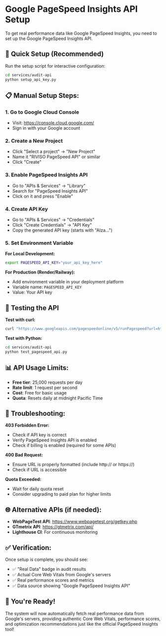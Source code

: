 # Google PageSpeed Insights API Setup

To get real performance data like Google PageSpeed Insights, you need to set up the Google PageSpeed Insights API.

## 🚀 Quick Setup (Recommended)

Run the setup script for interactive configuration:
```bash
cd services/audit-api
python setup_api_key.py
```

## 📋 Manual Setup Steps:

### 1. **Go to Google Cloud Console**
   - Visit: https://console.cloud.google.com/
   - Sign in with your Google account

### 2. **Create a New Project**
   - Click "Select a project" → "New Project"
   - Name it "RIVISO PageSpeed API" or similar
   - Click "Create"

### 3. **Enable PageSpeed Insights API**
   - Go to "APIs & Services" → "Library"
   - Search for "PageSpeed Insights API"
   - Click on it and press "Enable"

### 4. **Create API Key**
   - Go to "APIs & Services" → "Credentials"
   - Click "Create Credentials" → "API Key"
   - Copy the generated API key (starts with "AIza...")

### 5. **Set Environment Variable**

**For Local Development:**
```bash
export PAGESPEED_API_KEY="your_api_key_here"
```

**For Production (Render/Railway):**
- Add environment variable in your deployment platform
- Variable name: `PAGESPEED_API_KEY`
- Value: Your API key

## 🧪 Testing the API

**Test with curl:**
```bash
curl "https://www.googleapis.com/pagespeedonline/v5/runPagespeed?url=https://example.com&key=YOUR_API_KEY"
```

**Test with Python:**
```bash
cd services/audit-api
python test_pagespeed_api.py
```

## 📊 API Usage Limits:
- **Free tier**: 25,000 requests per day
- **Rate limit**: 1 request per second
- **Cost**: Free for basic usage
- **Quota**: Resets daily at midnight Pacific Time

## 🔧 Troubleshooting:

**403 Forbidden Error:**
- Check if API key is correct
- Verify PageSpeed Insights API is enabled
- Check if billing is enabled (required for some APIs)

**400 Bad Request:**
- Ensure URL is properly formatted (include http:// or https://)
- Check if URL is accessible

**Quota Exceeded:**
- Wait for daily quota reset
- Consider upgrading to paid plan for higher limits

## 🌐 Alternative APIs (if needed):
- **WebPageTest API**: https://www.webpagetest.org/getkey.php
- **GTmetrix API**: https://gtmetrix.com/api/
- **Lighthouse CI**: For continuous monitoring

## ✅ Verification:

Once setup is complete, you should see:
- ✅ "Real Data" badge in audit results
- ✅ Actual Core Web Vitals from Google's servers
- ✅ Real performance scores and metrics
- ✅ Data source showing "Google PageSpeed Insights API"

## 🎉 You're Ready!

The system will now automatically fetch real performance data from Google's servers, providing authentic Core Web Vitals, performance scores, and optimization recommendations just like the official PageSpeed Insights tool!
